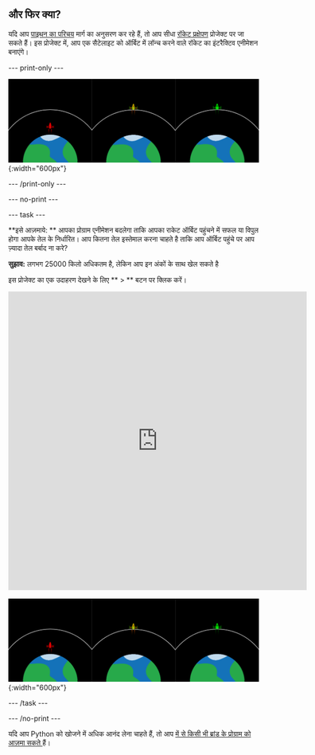 ## और फिर क्या?

यदि आप [पाइथन का परिचय](https://projects.raspberrypi.org/en/raspberrypi/python-intro) मार्ग का अनुसरण कर रहे हैं, तो आप सीधा [रॉकेट प्रक्षेपण](https://projects.raspberrypi.org/en/projects/rocket-launch) प्रोजेक्ट पर जा सकते हैं। इस प्रोजेक्ट में, आप एक सैटेलाइट को ऑर्बिट में लॉन्च करने वाले रॉकेट का इंटरैक्टिव एनीमेशन बनाएंगे।

--- print-only ---

![रॉकेट प्रक्षेपण प्रोजेक्ट।](images/showcase_rocket.png){:width="600px"}

--- /print-only ---

--- no-print ---

--- task ---

**इसे आज़माये: ** आपका प्रोग्राम एनीमेशन बदलेगा ताकि आपका राकेट ऑर्बिट पहुंचने में सफल या विपुल होगा आपके तेल के निर्धारित। आप कितना तेल इस्तेमाल करना चाहते है ताकि आप ऑर्बिट पहुंचे पर आप ज़्यादा तेल बर्बाद ना करे?

**सुझाव:** लगभग 25000 किलो अधिकतम है, लेकिन आप इन अंकों के साथ खेल सकते है

इस प्रोजेक्ट का एक उदाहरण देखने के लिए ** > ** बटन पर क्लिक करें।

<iframe src="https://editor.raspberrypi.org/en/embed/viewer/rocket-launch-example" width="600" height="600" frameborder="0" marginwidth="0" marginheight="0" allowfullscreen>
</iframe>

![रॉकेट प्रक्षेपण प्रोजेक्ट](images/showcase_rocket.png){:width="600px"}

--- /task ---

--- /no-print ---

यदि आप Python को खोजने में अधिक आनंद लेना चाहते हैं, तो आप [ में से किसी भी ब्रांड के प्रोग्राम को आज़मा सकते ](https://projects.raspberrypi.org/en/projects?software%5B%5D=python) हैं।
